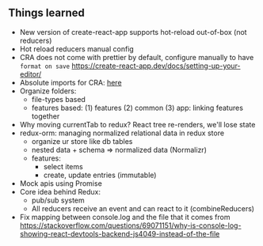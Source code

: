 ## Things learned

- New version of create-react-app supports hot-reload out-of-box (not reducers)
- Hot reload reducers manual config
- CRA does not come with prettier by default, configure manually to have `format on save`
  https://create-react-app.dev/docs/setting-up-your-editor/
- Absolute imports for CRA: [here](jsconfig.json)
- Organize folders:
  - file-types based
  - features based: (1) features (2) common (3) app: linking features together
- Why moving currentTab to redux? React tree re-renders, we'll lose state
- redux-orm: managing normalized relational data in redux store
  - organize ur store like db tables
  - nested data + schema => normalized data (Normalizr)
  - features:
    - select items
    - create, update entries (immutable)
- Mock apis using Promise
- Core idea behind Redux:
  - pub/sub system
  - All reducers receive an event and can react to it (combineReducers)
- Fix mapping between console.log and the file that it comes from
  https://stackoverflow.com/questions/69071151/why-is-console-log-showing-react-devtools-backend-js4049-instead-of-the-file
